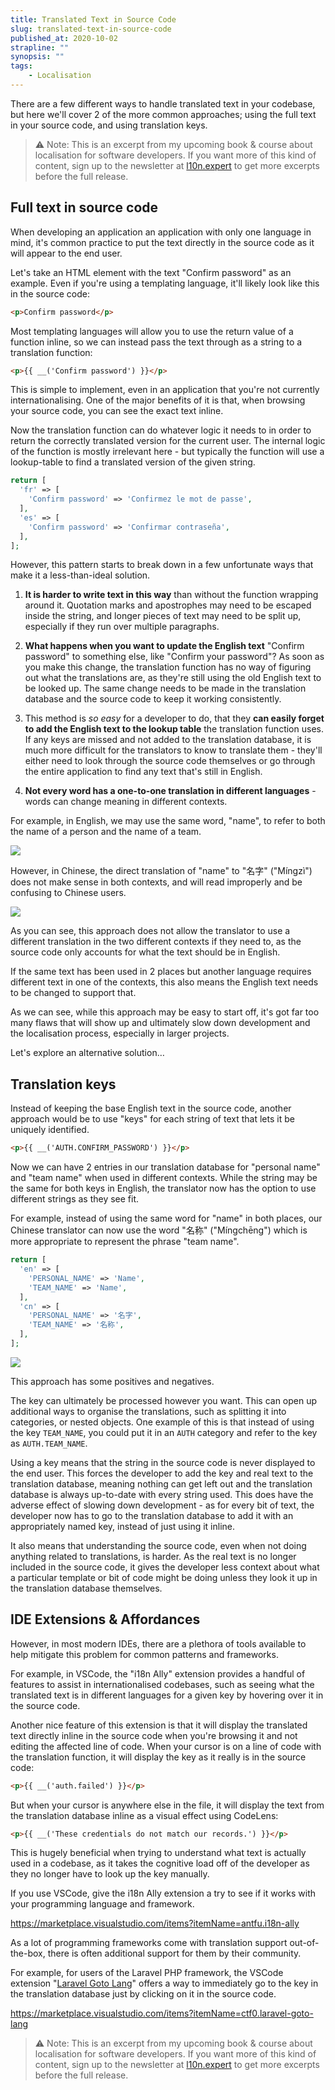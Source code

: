```yaml
---
title: Translated Text in Source Code
slug: translated-text-in-source-code
published_at: 2020-10-02
strapline: ""
synopsis: ""
tags:
    - Localisation
---
```


There are a few different ways to handle translated text in your codebase, but here we'll cover 2 of the more common approaches; using the full text in your source code, and using translation keys.

> ⚠️ Note: This is an excerpt from my upcoming book & course about localisation for software developers. If you want more of this kind of content, sign up to the newsletter at [l10n.expert](https://l10n.expert) to get more excerpts before the full release.

## Full text in source code

When developing an application an application with only one language in mind, it's common practice to put the text directly in the source code as it will appear to the end user.

Let's take an HTML element with the text "Confirm password" as an example. Even if you're using a templating language, it'll likely look like this in the source code:

```html
<p>Confirm password</p>
```

Most templating languages will allow you to use the return value of a function inline, so we can instead pass the text through as a string to a translation function:

```html
<p>{{ __('Confirm password') }}</p>
```

This is simple to implement, even in an application that you're not currently internationalising. One of the major benefits of it is that, when browsing your source code, you can see the exact text inline.

Now the translation function can do whatever logic it needs to in order to return the correctly translated version for the current user. The internal logic of the function is mostly irrelevant here - but typically the function will use a lookup-table to find a translated version of the given string.

```php
return [
  'fr' => [
    'Confirm password' => 'Confirmez le mot de passe',
  ],
  'es' => [
    'Confirm password' => 'Confirmar contraseña',
  ],
];
```

However, this pattern starts to break down in a few unfortunate ways that make it a less-than-ideal solution.

1. **It is harder to write text in this way** than without the function wrapping around it. Quotation marks and apostrophes may need to be escaped inside the string, and longer pieces of text may need to be split up, especially if they run over multiple paragraphs.

2. **What happens when you want to update the English text** "Confirm password" to something else, like "Confirm your password"? As soon as you make this change, the translation function has no way of figuring out what the translations are, as they're still using the old English text to be looked up. The same change needs to be made in the translation database and the source code to keep it working consistently.

3. This method is _so easy_ for a developer to do, that they **can easily forget to add the English text to the lookup table** the translation function uses. If any keys are missed and not added to the translation database, it is much more difficult for the translators to know to translate them - they'll either need to look through the source code themselves or go through the entire application to find any text that's still in English.

4. **Not every word has a one-to-one translation in different languages** - words can change meaning in different contexts.

For example, in English, we may use the same word, "name", to refer to both the name of a person and the name of a team.

![](/images/articles/l10n-1.png)

However, in Chinese, the direct translation of "name" to "名字" ("Míngzì") does not make sense in both contexts, and will read improperly and be confusing to Chinese users.

![](/images/articles/l10n-2.png)

As you can see, this approach does not allow the translator to use a different translation in the two different contexts if they need to, as the source code only accounts for what the text should be in English.

If the same text has been used in 2 places but another language requires different text in one of the contexts, this also means the English text needs to be changed to support that.

As we can see, while this approach may be easy to start off, it's got far too many flaws that will show up and ultimately slow down development and the localisation process, especially in larger projects.

Let's explore an alternative solution…

## Translation keys

Instead of keeping the base English text in the source code, another approach would be to use "keys" for each string of text that lets it be uniquely identified.

```html
<p>{{ __('AUTH.CONFIRM_PASSWORD') }}</p>
```

Now we can have 2 entries in our translation database for "personal name" and "team name" when used in different contexts. While the string may be the same for both keys in English, the translator now has the option to use different strings as they see fit.

For example, instead of using the same word for "name" in both places, our Chinese translator can now use the word "名称" ("Míngchēng") which is more appropriate to represent the phrase "team name".

```php
return [
  'en' => [
    'PERSONAL_NAME' => 'Name',
    'TEAM_NAME' => 'Name',
  ],
  'cn' => [
    'PERSONAL_NAME' => '名字',
    'TEAM_NAME' => '名称',
  ],
];
```

![](/images/articles/l10n-3.png)

This approach has some positives and negatives.

The key can ultimately be processed however you want. This can open up additional ways to organise the translations, such as splitting it into categories, or nested objects. One example of this is that instead of using the key `TEAM_NAME`, you could put it in an `AUTH` category and refer to the key as `AUTH.TEAM_NAME`.

Using a key means that the string in the source code is never displayed to the end user. This forces the developer to add the key and real text to the translation database, meaning nothing can get left out and the translation database is always up-to-date with every string used. This does have the adverse effect of slowing down development - as for every bit of text, the developer now has to go to the translation database to add it with an appropriately named key, instead of just using it inline.

It also means that understanding the source code, even when not doing anything related to translations, is harder. As the real text is no longer included in the source code, it gives the developer less context about what a particular template or bit of code might be doing unless they look it up in the translation database themselves.

## IDE Extensions & Affordances

However, in most modern IDEs, there are a plethora of tools available to help mitigate this problem for common patterns and frameworks.

For example, in VSCode, the "i18n Ally" extension provides a handful of features to assist in internationalised codebases, such as seeing what the translated text is in different languages for a given key by hovering over it in the source code.

Another nice feature of this extension is that it will display the translated text directly inline in the source code when you're browsing it and not editing the affected line of code. When your cursor is on a line of code with the translation function, it will display the key as it really is in the source code:

```html
<p>{{ __('auth.failed') }}</p>
```

But when your cursor is anywhere else in the file, it will display the text from the translation database inline as a visual effect using CodeLens:

```html
<p>{{ __('These credentials do not match our records.') }}</p>
```

This is hugely beneficial when trying to understand what text is actually used in a codebase, as it takes the cognitive load off of the developer as they no longer have to look up the key manually.

If you use VSCode, give the i18n Ally extension a try to see if it works with your programming language and framework.

<https://marketplace.visualstudio.com/items?itemName=antfu.i18n-ally>

As a lot of programming frameworks come with translation support out-of-the-box, there is often additional support for them by their community.

For example, for users of the Laravel PHP framework, the VSCode extension "[Laravel Goto Lang](https://marketplace.visualstudio.com/items?itemName=ctf0.laravel-goto-lang)" offers a way to immediately go to the key in the translation database just by clicking on it in the source code.

<https://marketplace.visualstudio.com/items?itemName=ctf0.laravel-goto-lang>

> ⚠️ Note: This is an excerpt from my upcoming book & course about localisation for software developers. If you want more of this kind of content, sign up to the newsletter at [l10n.expert](https://l10n.expert) to get more excerpts before the full release.